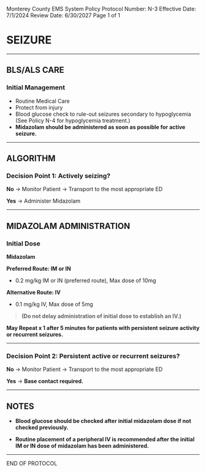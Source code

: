 Monterey County EMS System Policy
Protocol Number: N-3
Effective Date: 7/1/2024
Review Date: 6/30/2027
Page 1 of 1

# SEIZURE

---

## BLS/ALS CARE

### Initial Management

- Routine Medical Care
- Protect from injury
- Blood glucose check to rule-out seizures secondary to hypoglycemia (See Policy N-4 for hypoglycemia treatment.)
- **Midazolam should be administered as soon as possible for active seizure.**

---

## ALGORITHM

### Decision Point 1: Actively seizing?

**No** → Monitor Patient → Transport to the most appropriate ED

**Yes** → Administer Midazolam

---

## MIDAZOLAM ADMINISTRATION

### Initial Dose

**Midazolam**

**Preferred Route: IM or IN**
- 0.2 mg/kg IM or IN (preferred route), Max dose of 10mg

**Alternative Route: IV**
- 0.1 mg/kg IV, Max dose of 5mg

> **(Do not delay administration of initial dose to establish an IV.)**

**May Repeat x 1 after 5 minutes for patients with persistent seizure activity or recurrent seizures.**

---

### Decision Point 2: Persistent active or recurrent seizures?

**No** → Monitor Patient → Transport to the most appropriate ED

**Yes** → **Base contact required.**

---

## NOTES

- **Blood glucose should be checked after initial midazolam dose if not checked previously.**

- **Routine placement of a peripheral IV is recommended after the initial IM or IN dose of midazolam has been administered.**

---

END OF PROTOCOL

